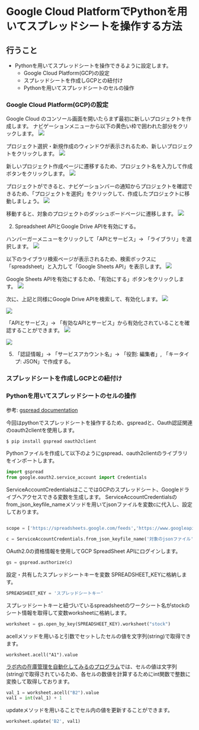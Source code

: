 
# Google Cloud PlatformでPythonを用いてスプレッドシートを操作する方法

## 行うこと
- Pythonを用いてスプレッドシートを操作できるように設定します。
    - Google Cloud Platform(GCP)の設定
    - スプレッドシートを作成しGCPとの紐付け
    - Pythonを用いてスプレッドシートのセルの操作


### Google Cloud Platform(GCP)の設定
Google Cloud のコンソール画面を開いたらまず最初に新しいプロジェクトを作成します。
ナビゲーションメニューから以下の黄色い枠で囲われた部分をクリックします。
![](../../images/prototype/prototype1/gcp/gcp_1.jpg#center)

プロジェクト選択・新規作成のウィンドウが表示されるため、新しいプロジェクトをクリックします。
![](../../images/prototype/prototype1/gcp/gcp_2.jpg#center)

新しいプロジェクト作成ページに遷移するため、プロジェクト名を入力して作成ボタンをクリックします。
![](../../images/prototype/prototype1/gcp/gcp_3.jpg#center)

プロジェクトができると、ナビゲーションバーの通知からプロジェクトを確認できるため、「プロジェクトを選択」をクリックして、作成したプロジェクトに移動しましょう。
![](../../images/prototype/prototype1/gcp/gcp_4.jpg#center)

移動すると、対象のプロジェクトのダッシュボードページに遷移します。
![](../../images/prototype/prototype1/gcp/gcp_5.jpg#center)

2. Spreadsheet APIとGoogle Drive APIを有効にする。

ハンバーガーメニューをクリックして「APIとサービス」-> 「ライブラリ」を選択します。
![](../../images/prototype/prototype1/gcp/gcp_6.jpg#center)

以下のライブラリ検索ページが表示されるため、検索ボックスに「spreadsheet」と入力して「Google Sheets API」を表示します。
![](../../images/prototype/prototype1/gcp/gcp_7.jpg#center)

Google Sheets APIを有効にするため、「有効にする」ボタンをクリックします。
![](../../images/prototype/prototype1/gcp/gcp_8.jpg#center)


次に、上記と同様にGoogle Drive APIを検索して、有効化します。
![](../../images/prototype/prototype1/gcp/gcp_9.jpg#center)

![](../../images/prototype/prototype1/gcp/gcp_10.jpg#center)

「APIとサービス」-> 「有効なAPIとサービス」から有効化されていることを確認することができます。
![](../../images/prototype/prototype1/gcp/gcp_11.jpg#center)

![](../../images/prototype/prototype1/gcp/gcp_12.jpg#center)

5. 「認証情報」-> 「サービスアカウント名」-> 「役割: 編集者」, 「キータイプ: JSON」で作成する。


### スプレッドシートを作成しGCPとの紐付け


### Pythonを用いてスプレッドシートのセルの操作

参考: [gspread documentation](https://docs.gspread.org/en/v5.7.0/)

今回はpythonでスプレッドシートを操作するため、gspreadと、Oauth認証関連のoauth2clientを使用します。

```bash
$ pip install gspread oauth2client
```

Pythonファイルを作成して以下のようにgspread、oauth2clientのライブラリをインポートします。

```python
import gspread
from google.oauth2.service_account import Credentials
```

ServiceAccountCredentialsはここではGCPのスプレッドシート、Googleドライブへアクセスできる変数を生成します。
ServiceAccountCredentialsのfrom_json_keyfile_nameメソッドを用いてjsonファイルを変数cに代入し、設定しております。

```python

scope = ['https://spreadsheets.google.com/feeds','https://www.googleapis.com/auth/drive']

c = ServiceAccountCredentials.from_json_keyfile_name('対象のjsonファイル', scope)
```

OAuth2.0の資格情報を使用してGCP SpreadSheet APIにログインします。
```python
gs = gspread.authorize(c)
```

設定・共有したスプレッドシートキーを変数 SPREADSHEET_KEYに格納します。
```Python
SPREADSHEET_KEY = 'スプレッドシートキー'
```

スプレッドシートキーと紐づいているspreadsheetのワークシート名がstockのシート情報を取得して変数worksheetに格納します。
```python
worksheet = gs.open_by_key(SPREADSHEET_KEY).worksheet("stock")
```

acellメソッドを用いると引数でセットしたセルの値を文字列(string)で取得できます。
```
worksheet.acell("A1").value
```

[ラボ内の在庫管理を自動化してみるのプログラム](../../prototype/project1.html#python_2)では、セルの値は文字列(string)で取得されているため、各セルの数値を計算するためにint関数で整数に変換して取得しております。
```python
val_1 = worksheet.acell("B2").value
val1 = int(val_1) + 1
```

updateメソッドを用いることでセル内の値を更新することができます。
```python
worksheet.update('B2', val1)
```

